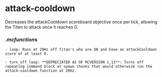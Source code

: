 # attack-cooldown
Decreases the attackCooldown scoreboard objective once per tick, allowing the Titan to attack once it reaches 0.

### *.mcfunction*s
    - loop: Runs at 20Hz off Titan's who are ON and have an attackCooldown score of at least 0.
    
    - turn_off_loop: **DEPRECIATED AS OF MCVERSION 1.12**: Turns off repeating command block at spawn chunks that would otherwise run the attack-cooldown function at 20Hz.
